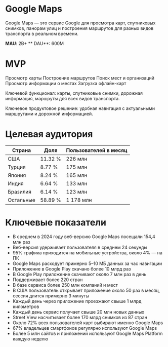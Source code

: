 # Google Maps
Google Maps — это сервис Google для просмотра карт, спутниковых снимков, панорам улиц и построения маршрутов для разных видов транспорта в реальном времени.

 **MAU**: 2B+
** DAU**: 600M

# MVP
Просмотр карты
Построение маршрутов
Поиск мест и организаций
Просмотр информации о местах
Загрузка офлайн-карт

Ключевой функционал: карты, спутниковые снимки, дорожная информация, маршруты для всех видов транспорта.

Ключевое продуктовое решение: удобная навигация с актуальными маршрутами и дорожной информацией.

# Целевая аудитория
| Страна  | Доля | Пользователей в месяц |
|---------|----------|----------|
| США     | 11.32 %   | 226 млн |
| Турция  | 8.77 %    |175 млн|
| Япония  | 8.24   %  |165 млн|
| Индия   | 6.64    % |133 млн|
| Бразилия  | 6.14   %  |123 млн|
| Остальные  | 58.89  %   |1 178 млн|

# Ключевые показатели
- В среднем в 2024 году веб-версию Google Maps посещали 154,4 млн раз
- Веб-версия удерживает пользователя в среднем 24 секунды
- 95% трафика приходится на мобильные устройства, около 4% — на ПК
- Google Maps расходует примерно 5–10 МБ данных за час навигации
- Приложение в Google Play скачано более 10 млрд раз
- В Google Play приложение скачивают около 7 млн раз в день
- Поддерживает более 220 стран
- В базе сервиса более 250 млн компаний и мест
- В США пользователь открывает приложение около 50 раз в месяц, сессия длится примерно 3 минуты
- Каждый день через приложение проезжают свыше 1 млрд километров
- Каждый день сервис получает свыше 20 млн новых данных
- Street View насчитывает более 170 млрд снимков из 87 стран
- Около 72% всех пользователей карт выбирают именно Google Maps
- 67% владельцев смартфонов регулярно используют Google Maps
- Более 5 млн сайтов и приложений используют Google Maps Platform каждую неделю

